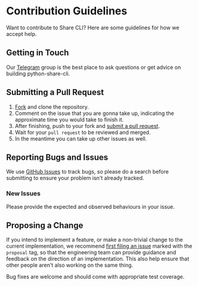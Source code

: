 # Contribution Guidelines

Want to contribute to Share CLI? Here are some guidelines for how we accept help.

## Getting in Touch

Our [Telegram](https://t.me/joinchat/) group is the best place to ask questions or get advice on building python-share-cli.

## Submitting a Pull Request

1. [Fork](https://github.com/nsi319/python-share-cli/fork) and clone the repository.
1. Comment on the issue that you are gonna take up, indicating the approximate time you would take to finish it.
1. After finishing, push to your fork and [submit a pull request](https://github.com/nsi319/python-share-cli/compare).
1. Wait for your `pull request` to be reviewed and merged.
1. In the meantime you can take up other issues as well.

## Reporting Bugs and Issues

 We use [GitHub Issues](https://github.com/nsi319/python-share-cli/issues) to track bugs, so please do a search before submitting to ensure your problem isn't already tracked.

### New Issues

Please provide the expected and observed behaviours in your issue.

## Proposing a Change

If you intend to implement a feature, or make a non-trivial change to the current implementation, we recommend [first filing an issue](https://github.com/naren319/python-share-cli/issues/new) marked with the `proposal` tag, so that the engineering team can provide guidance and feedback on the direction of an implementation.  This also help ensure that other people aren't also working on the same thing.

Bug fixes are welcome and should come with appropriate test coverage.
